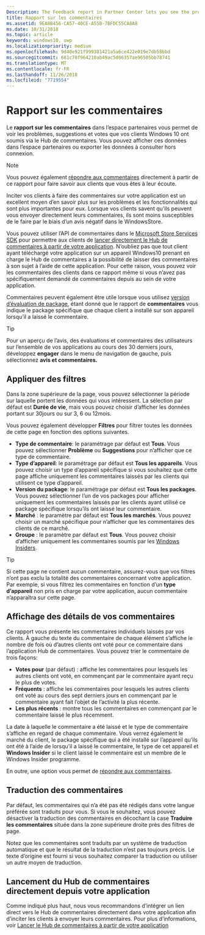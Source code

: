 ```yaml
---
Description: The Feedback report in Partner Center lets you see the problems, suggestions, and upvotes that your Windows 10 customers have submitted through Feedback Hub.
title: Rapport sur les commentaires
ms.assetid: 9EA8B456-CA57-40CE-A55B-7BFDC55CA8A8
ms.date: 10/31/2018
ms.topic: article
keywords: windows10, uwp
ms.localizationpriority: medium
ms.openlocfilehash: 9d40e921f999381421a5a6ce422e019e7db58bbd
ms.sourcegitcommit: 681c70f964210ab49ac5d06357ae96505bb78741
ms.translationtype: MT
ms.contentlocale: fr-FR
ms.lasthandoff: 11/26/2018
ms.locfileid: "7719554"
---
```

# <a name="feedback-report"></a>Rapport sur les commentaires

Le **rapport sur les commentaires** dans l’espace partenaires vous permet de voir les problèmes, suggestions et votes que vos clients Windows 10 ont soumis via le Hub de commentaires. Vous pouvez afficher ces données dans l’espace partenaires ou exporter les données à consulter hors connexion.

> [!NOTE]
> Vous pouvez également [répondre aux commentaires](respond-to-customer-feedback.md) directement à partir de ce rapport pour faire savoir aux clients que vous êtes à leur écoute.

Inciter vos clients à faire des commentaires sur votre application est un excellent moyen d’en savoir plus sur les problèmes et les fonctionnalités qui sont plus importantes pour eux. Lorsque vos clients savent qu’ils peuvent vous envoyer directement leurs commentaires, ils sont moins susceptibles de le faire par le biais d’un avis négatif dans le WindowsStore.

Vous pouvez utiliser l’API de commentaires dans le [Microsoft Store Services SDK](http://aka.ms/store-em-sdk) pour permettre aux clients de [lancer directement le Hub de commentaires à partir de votre application](../monetize/launch-feedback-hub-from-your-app.md). N’oubliez pas que tout client ayant téléchargé votre application sur un appareil Windows10 prenant en charge le Hub de commentaires a la possibilité de laisser des commentaires à son sujet à l’aide de cette application. Pour cette raison, vous pouvez voir les commentaires des clients dans ce rapport même si vous n’avez pas spécifiquement demandé de commentaires depuis au sein de votre application.

Commentaires peuvent également être utile lorsque vous utilisez [version d’évaluation de package](package-flights.md), étant donné que le rapport de **commentaires** vous indique le package spécifique que chaque client a installé sur son appareil lorsqu’il a laissé le commentaire.

> [!TIP]
> Pour un aperçu de l’avis, des évaluations et commentaires des utilisateurs sur l’ensemble de vos applications au cours des 30 derniers jours, développez **engager** dans le menu de navigation de gauche, puis sélectionnez **avis et commentaires.** 


## <a name="apply-filters"></a>Appliquer des filtres

Dans la zone supérieure de la page, vous pouvez sélectionner la période sur laquelle portent les données qui vous intéressent. La sélection par défaut est **Durée de vie**, mais vous pouvez choisir d’afficher les données portant sur 30jours ou sur 3, 6 ou 12mois.

Vous pouvez également développer **Filtres** pour filtrer toutes les données de cette page en fonction des options suivantes.

- **Type de commentaire**: le paramétrage par défaut est **Tous**. Vous pouvez sélectionner **Problème** ou **Suggestions** pour n’afficher que ce type de commentaire.
- **Type d’appareil**: le paramétrage par défaut est **Tous les appareils**. Vous pouvez choisir un type d’appareil spécifique si vous souhaitez que cette page affiche uniquement les commentaires laissés par les clients qui utilisent ce type d’appareil.
- **Version du package**: le paramétrage par défaut est **Tous les packages**. Vous pouvez sélectionner l’un de vos packages pour afficher uniquement les commentaires laissés par les clients ayant utilisé ce package spécifique lorsqu’ils ont laissé leur commentaire.
- **Marché** : le paramètre par défaut est **Tous les marchés**. Vous pouvez choisir un marché spécifique pour n’afficher que les commentaires des clients de ce marché.
- **Groupe** : le paramètre par défaut est **Tous**. Vous pouvez choisir d’afficher uniquement les commentaires soumis par les [Windows Insiders](http://insider.windows.com).

> [!TIP]
> Si cette page ne contient aucun commentaire, assurez-vous que vos filtres n’ont pas exclu la totalité des commentaires concernant votre application. Par exemple, si vous filtrez les commentaires en fonction d’un **type d’appareil** non pris en charge par votre application, aucun commentaire n’apparaîtra sur cette page.


## <a name="viewing-feedback-details"></a>Affichage des détails de vos commentaires

Ce rapport vous présente les commentaires individuels laissés par vos clients. À gauche du texte du commentaire de chaque élément s’affiche le nombre de fois où d’autres clients ont voté pour ce commentaire dans l’application Hub de commentaires. Vous pouvez trier le commentaire de trois façons:

- **Votes pour** (par défaut) : affiche les commentaires pour lesquels les autres clients ont voté, en commençant par le commentaire ayant reçu le plus de votes.
- **Fréquents** : affiche les commentaires pour lesquels les autres clients ont voté au cours des sept derniers jours en commençant par le commentaire ayant fait l’objet de l’activité la plus récente.
- **Les plus récents** : montre tous les commentaires en commençant par le commentaire laissé le plus récemment.

La date à laquelle le commentaire a été laissé et le type de commentaire s’affiche en regard de chaque commentaire. Vous verrez également le marché du client, le package spécifique qui a été installé sur l’appareil qu’ils ont été à l’aide de lorsqu’il a laissé le commentaire, le type de cet appareil et **Windows Insider** si le client laissé le commentaire est un membre de le Windows Insider programme.

En outre, une option vous permet de [répondre aux commentaires](respond-to-customer-feedback.md).


## <a name="translating-feedback"></a>Traduction des commentaires

Par défaut, les commentaires qui n’a été pas été rédigés dans votre langue préférée sont traduits pour vous. Si vous le souhaitez, vous pouvez désactiver la traduction des commentaires en décochant la case **Traduire les commentaires** située dans la zone supérieure droite près des filtres de page.

Notez que les commentaires sont traduits par un système de traduction automatique et que le résultat de la traduction n’est pas toujours précis. Le texte d’origine est fourni si vous souhaitez comparer la traduction ou utiliser un autre moyen de traduction.


## <a name="launching-feedback-hub-directly-from-your-app"></a>Lancement du Hub de commentaires directement depuis votre application

Comme indiqué plus haut, nous vous recommandons d’intégrer un lien direct vers le Hub de commentaires directement dans votre application afin d’inciter les clients à envoyer leurs commentaires. Pour plus d’informations, voir [Lancer le Hub de commentaires à partir de votre application](../monetize/launch-feedback-hub-from-your-app.md)
